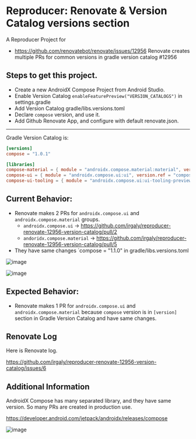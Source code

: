 # Reproducer: Renovate & Version Catalog versions section

A Reproducer Project for 

* https://github.com/renovatebot/renovate/issues/12956 Renovate creates multiple PRs for common versions in gradle version catalog #12956

## Steps to get this project.

* Create a new AndroidX Compose Project from Android Studio.
* Enable Version Catalog `enableFeaturePreview("VERSION_CATALOGS")` in settings.gradle
* Add Version Catalog gradle/libs.versions.toml
* Declare `compose` version, and use it.
* Add Github Renovate App, and configure with default renovate.json.

---

Gradle Version Catalog is:

```toml
[versions]
compose = "1.0.1"

[libraries]
compose-material = { module = "androidx.compose.material:material", version.ref = "compose" }
compose-ui = { module = "androidx.compose.ui:ui", version.ref = "compose" }
compose-ui-tooling = { module = "androidx.compose.ui:ui-tooling-preview", version.ref = "compose" }
```

## Current Behavior:

* Renovate makes 2 PRs for `androidx.compose.ui` and `androidx.compose.material` groups.
    * `androidx.compose.ui` -> https://github.com/irgaly/reproducer-renovate-12956-version-catalog/pull/2
    * `andoridx.compose.material` -> https://github.com/irgaly/reproducer-renovate-12956-version-catalog/pull/5
* They have same changes `compose = "1.1.0" in gradle/libs.versions.toml

![image](https://user-images.githubusercontent.com/1311446/153553978-07ebc109-c2a8-4f78-92fd-bcdcfba0d26b.png)

![image](https://user-images.githubusercontent.com/1311446/153554027-0f27e630-e65d-4285-bf11-b24efef0465f.png)

## Expected Behavior:

* Renovate makes 1 PR for `androidx.compose.ui` and `androidx.compose.material` because `compose` version is in `[version]` section in Gradle Version Catalog and have same changes.

## Renovate Log

Here is Renovate log.

https://github.com/irgaly/reproducer-renovate-12956-version-catalog/issues/6

## Additional Information

AndroidX Compose has many separated library, and they have same version.
So many PRs are created in production use.

https://developer.android.com/jetpack/androidx/releases/compose

![image](https://user-images.githubusercontent.com/1311446/153554221-00534828-79b0-49a2-945f-05ec3b0e16e0.png)

